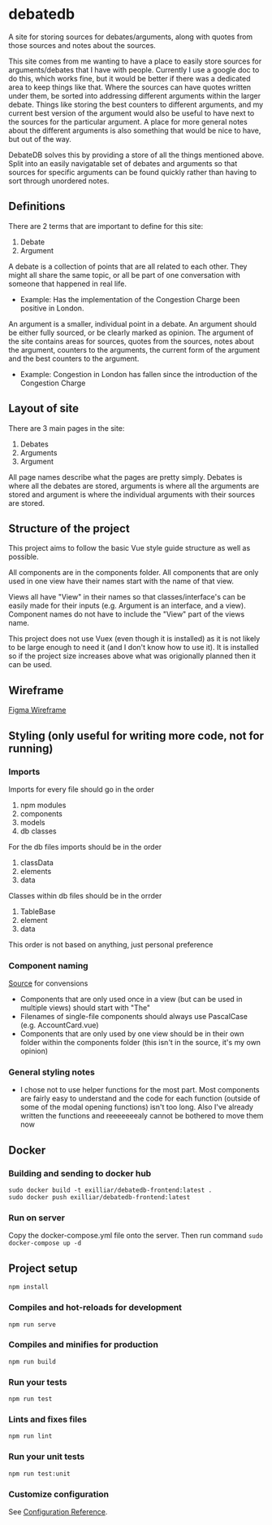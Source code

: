 # debatedb

A site for storing sources for debates/arguments, along with quotes from those sources and notes about the sources.

This site comes from me wanting to have a place to easily store sources for arguments/debates that I have with people. Currently I use a google doc to do this, which works fine, but it would be better if there was a dedicated area to keep things like that. Where the sources can have quotes written under them, be sorted into addressing different arguments within the larger debate. Things like storing the best counters to different arguments, and my current best version of the argument would also be useful to have next to the sources for the particular argument. A place for more general notes about the different arguments is also something that would be nice to have, but out of the way.

DebateDB solves this by providing a store of all the things mentioned above. Split into an easily navigatable set of debates and arguments so that sources for specific arguments can be found quickly rather than having to sort through unordered notes.

## Definitions

There are 2 terms that are important to define for this site:

1. Debate
2. Argument

A debate is a collection of points that are all related to each other. They might all share the same topic, or all be part of one conversation with someone that happened in real life.

- Example: Has the implementation of the Congestion Charge been positive in London.

An argument is a smaller, individual point in a debate. An argument should be either fully sourced, or be clearly marked as opinion. The argument of the site contains areas for sources, quotes from the sources, notes about the argument, counters to the arguments, the current form of the argument and the best counters to the argument.

- Example: Congestion in London has fallen since the introduction of the Congestion Charge

## Layout of site

There are 3 main pages in the site:

1. Debates
2. Arguments
3. Argument

All page names describe what the pages are pretty simply. Debates is where all the debates are stored, arguments is where all the arguments are stored and argument is where the individual arguments with their sources are stored.

## Structure of the project

This project aims to follow the basic Vue style guide structure as well as possible.

All components are in the components folder. All components that are only used in one view have their names start with the name of that view.

Views all have "View" in their names so that classes/interface's can be easily made for their inputs (e.g. Argument is an interface, and a view). Component names do not have to include the "View" part of the views name.

This project does not use Vuex (even though it is installed) as it is not likely to be large enough to need it (and I don't know how to use it). It is installed so if the project size increases above what was origionally planned then it can be used.

## Wireframe

[Figma Wireframe](https://www.figma.com/file/lWJPKDVdjEZZ3aHXpxvZwk/DebateDB?node-id=4%3A84)

## Styling (only useful for writing more code, not for running)

### Imports

Imports for every file should go in the order

1. npm modules
2. components
3. models
4. db classes

For the db files imports should be in the order

1. classData
2. elements
3. data

Classes within db files should be in the orrder

1. TableBase
2. element
3. data

This order is not based on anything, just personal preference

### Component naming

[Source](https://itnext.io/how-to-structure-a-vue-js-project-29e4ddc1aeeb) for convensions

- Components that are only used once in a view (but can be used in multiple views) should start with "The"
- Filenames of single-file components should always use PascalCase (e.g. AccountCard.vue)
- Components that are only used by one view should be in their own folder within the components folder (this isn't in the source, it's my own opinion)

### General styling notes

- I chose not to use helper functions for the most part. Most components are fairly easy to understand and the code for each function (outside of some of the modal opening functions) isn't too long. Also I've already written the functions and reeeeeeealy cannot be bothered to move them now

## Docker

### Building and sending to docker hub

```
sudo docker build -t exilliar/debatedb-frontend:latest .
sudo docker push exilliar/debatedb-frontend:latest
```

### Run on server

Copy the docker-compose.yml file onto the server. Then run command `sudo docker-compose up -d`

## Project setup

```
npm install
```

### Compiles and hot-reloads for development

```
npm run serve
```

### Compiles and minifies for production

```
npm run build
```

### Run your tests

```
npm run test
```

### Lints and fixes files

```
npm run lint
```

### Run your unit tests

```
npm run test:unit
```

### Customize configuration

See [Configuration Reference](https://cli.vuejs.org/config/).
